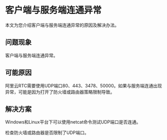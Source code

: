 # 客户端与服务端连通异常

本文为您介绍客户端与服务端连通异常的原因及解决办法。

## 问题现象

客户端与服务端连通异常。

## 可能原因

阿里云RTC需要使用UDP端口80、443、3478、50000。如果与服务端连通出现异常，可能是因为打开了防火墙或路由器策略限制导致。

## 解决方案

Windows和Linux平台下可以使用netcat命令测试UDP端口是否连通。

检查防火墙或路由器是否限制了UDP端口。

